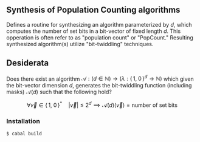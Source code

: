 ## Synthesis of Population Counting algorithms


Defines a routine for synthesizing an algorithm parameterized by $d$, which computes the number of set bits in a bit-vector of fixed length $d$.
This opperation is often refer to as "population count" or "PopCount."
Resulting synthesized algorithm(s) utilize "bit-twiddling" techniques.


## Desiderata

Does there exist an algorithm $\mathcal{A}: (d \in \mathbb{N}) \to \left(\lambda: \left\{\,1,\;0\,\right\}^{d} \to \mathbb{N}\right)$ which given the bit-vector dimension $d$, generates the bit-twiddling function (including masks) $\mathcal{A}(d)$ such that the following hold?

$$ \forall \vec{v} \in \left\{\,1,\;0\,\right\}^{\ast}\quad \left\lvert \vec{v} \right\rvert \le 2^{d} \implies \mathcal{A}(d)(\vec{v}) = \text{number of set bits} $$


### Installation

```bash
$ cabal build
```
